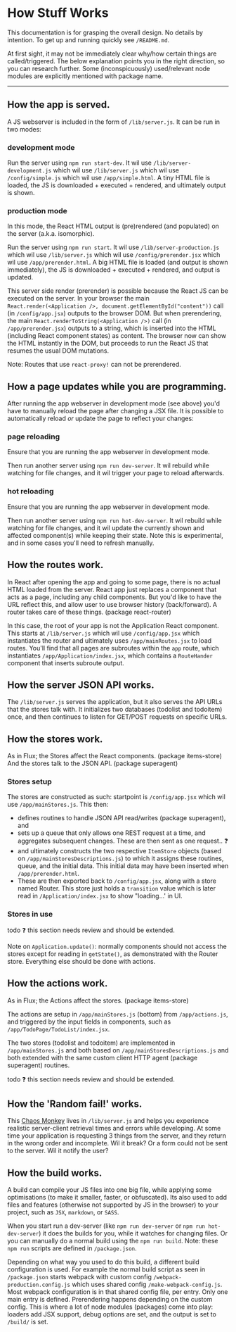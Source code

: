 # How Stuff Works
This documentation is for grasping the overall design. No details by intention. To get up and running quickly see `/README.md`.

At first sight, it may not be immediately clear why/how certain things are called/triggered.
The below explanation points you in the right direction, so you can research further.
Some (inconspicuously) used/relevant node modules are explicitly mentioned with package name.

*****

## How the app is served.
A JS webserver is included in the form of `/lib/server.js`. It can be run in two modes:

### development mode
Run the server using `npm run start-dev`.
It wil use `/lib/server-development.js` which wil use `/lib/server.js` which wil use `/config/simple.js` which wil use `/app/simple.html`. A tiny HTML file is loaded, the JS is downloaded + executed + rendered, and ultimately output is shown.

### production mode
In this mode, the React HTML output is (pre)rendered (and populated) on the server (a.k.a. isomorphic).

Run the server using `npm run start`.
It wil use `/lib/server-production.js` which wil use `/lib/server.js` which wil use `/config/prerender.jsx` which wil use `/app/prerender.html`. A big HTML file is loaded (and output is shown immediately), the JS is downloaded + executed + rendered, and output is updated.

This server side render (prerender) is possible because the React JS can be executed on the server.
In your browser the main `React.render(<Application />, document.getElementById("content"))` call (in `/config/app.jsx`) outputs to the browser DOM.
But when prerendering, the main `React.renderToString(<Application />)` call (in `/app/prerender.jsx`) outputs to a string, which is inserted into the HTML (including React component states) as content.
The browser now can show the HTML instantly in the DOM, but proceeds to run the React JS that resumes the usual DOM mutations.

Note: Routes that use `react-proxy!` can not be prerendered.


## How a page updates while you are programming.
After running the app webserver in development mode (see above) you'd have to manually reload the page after changing a JSX file.
It is possible to automatically reload _or_ update the page to reflect your changes:

### page reloading
Ensure that you are running the app webserver in development mode.

Then run another server using `npm run dev-server`.
It wil rebuild while watching for file changes, and it wil trigger your page to reload afterwards.

### hot reloading
Ensure that you are running the app webserver in development mode.

Then run another server using `npm run hot-dev-server`.
It wil rebuild while watching for file changes, and it wil update the currently shown and affected component(s) while keeping their state.
Note this is experimental, and in some cases you'll need to refresh manually.


## How the routes work.
In React after opening the app and going to some page, there is no actual HTML loaded from the server. React app just replaces a component that acts as a page, including any child components.
But you'd like to have the URL reflect this, and allow user to use browser history (back/forward). A router takes care of these things. (package react-router)

In this case, the root of your app is not the Application React component.
This starts at `/lib/server.js` which wil use `/config/app.jsx` which instantiates the router and ultimately uses `/app/mainRoutes.jsx` to load routes.
You'll find that all pages are subroutes within the `app` route, which instantiates `/app/Application/index.jsx`, which contains a `RouteHander` component that inserts subroute output.


## How the server JSON API works.
The `/lib/server.js` serves the application, but it also serves the API URLs that the stores talk with.
It initializes two databases (todolist and todoitem) once, and then continues to listen for GET/POST requests on specific URLs.


## How the stores work.
As in Flux; the Stores affect the React components. (package items-store) And the stores talk to the JSON API. (package superagent)

### Stores setup
The stores are constructed as such: startpoint is `/config/app.jsx` which wil use `/app/mainStores.js`. This then:

- defines routines to handle JSON API read/writes (package superagent), and 
- sets up a queue that only allows one REST request at a time, and aggregates subsequent changes. 
  These are then sent as one request.. :question:
- and ultimately constructs the two respective `ItemStore` objects (based on `/app/mainStoresDescriptions.js`) to which it assigns these routines, queue, and the initial data. This initial data may have been inserted when `/app/prerender.html`.
- These are then exported back to `/config/app.jsx`, along with a store named Router. This store just holds a `transition` value which is later read in `/Application/index.jsx` to show "loading...' in UI.

### Stores in use

todo :question: this section needs review and should be extended.

Note on `Application.update()`: normally components should not access the stores except for reading in `getState()`, as demonstrated with the Router store. Everything else should be done with actions.


## How the actions work.
As in Flux; the Actions affect the stores. (package items-store)

The actions are setup in `/app/mainStores.js` (bottom) from `/app/actions.js`, and triggered by the input fields in components, such as `/app/TodoPage/TodoList/index.jsx`.

The two stores (todolist and todoitem) are implemented in `/app/mainStores.js` and both based on `/app/mainStoresDescriptions.js` and both extended with the same custom client HTTP agent (package superagent) routines. 

todo :question: this section needs review and should be extended.


## How the 'Random fail!' works.
This [Chaos Monkey](https://github.com/Netflix/SimianArmy/wiki) lives in `/lib/server.js` and helps you experience realistic server-client retrieval times and errors while developing.
At some time your application is requesting 3 things from the server, and they return in the wrong order and incomplete. Wil it break?
Or a form could not be sent to the server. Wil it notify the user?


## How the build works.
A build can compile your JS files into one big file, while applying some optimisations (to make it smaller, faster, or obfuscated).
Its also used to add files and features (otherwise not supported by JS in the browser) to your project, such as `JSX`, `markdown`, or `SASS`.

When you start run a dev-server (like `npm run dev-server` or `npm run hot-dev-server`) it does the builds for you, while it watches for changing files.
Or you can manually do a normal build using the `npm run build`. Note: these `npm run` scripts are defined in `/package.json`.

Depending on what way you used to do this build, a different build configuration is used. For example the normal build script as seen in `/package.json` starts webpack with custom config `/webpack-production.config.js` which uses shared config `/make-webpack-config.js`.
Most webpack configuration is in that shared config file, per entry. Only one main entry is defined. Prerendering happens depending on the custom config.
This is where a lot of node modules (packages) come into play: loaders add JSX support, debug options are set, and the output is set to `/build/` is set.
